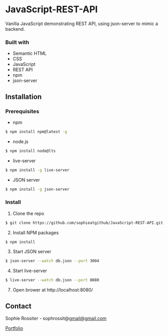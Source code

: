 # JavaScript-REST-API
Vanilla JavaScript demonstrating REST API, using json-server to mimic a backend.

### Built with

- Semantic HTML
- CSS
- JavaScript
- REST API
- npm
- json-server


## Installation

### Prerequisites

- npm

```sh
$ npm install npm@latest -g
```


- node.js

```sh
$ npm install node@lts
```


- live-server

```sh
$ npm install -g live-server
```


- JSON server
```sh
$ npm install -g json-server
```

### Install

1. Clone the repo

```sh
$ git clone https://github.com/sophieatgithub/JavaScript-REST-API.git
```


2. Install NPM packages

```sh
$ npm install
```


3. Start JSON server

```sh
$ json-server --watch db.json --port 3004
```


4. Start live-server

```sh
$ live-server --watch db.json --port 8080
```


7. Open brower at http://localhost:8080/




## Contact

Sophie Rossiter - sophrossit@gmail@gmail.com

[Portfolio](https://sophieatgithub.github.io/)

